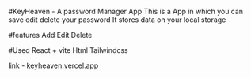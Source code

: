 #KeyHeaven - A password Manager App
This is a App in which you can save edit delete your password 
It stores data on your local storage

#features
Add
Edit 
Delete

#Used
React + vite
Html
Tailwindcss

link - keyheaven.vercel.app
